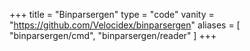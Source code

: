 +++
title = "Binparsergen"
type = "code"
vanity = "https://github.com/Velocidex/binparsergen"
aliases = [
    "binparsergen/cmd",
    "binparsergen/reader"
]
+++